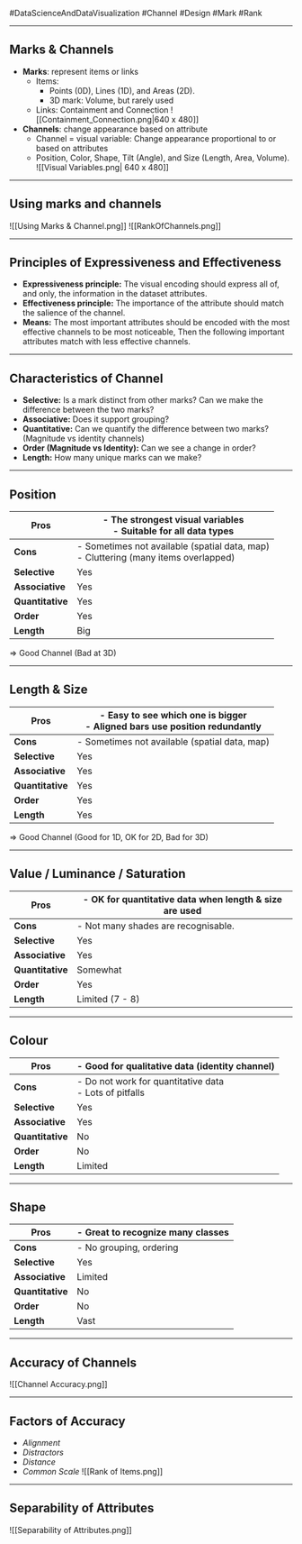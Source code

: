 #DataScienceAndDataVisualization 
#Channel #Design #Mark #Rank 
___
## Marks & Channels
- **Marks**: represent items or links
	- Items:
		- Points (0D), Lines (1D), and Areas (2D).
		- 3D mark: Volume, but rarely used
	- Links: Containment and Connection
![[Containment_Connection.png|640 x 480]]
- **Channels**: change appearance based on attribute
	- Channel = visual variable: Change appearance proportional to or based on attributes
	- Position, Color, Shape, Tilt (Angle), and Size (Length, Area, Volume).
![[Visual Variables.png| 640 x 480]]
___
## Using marks and channels
![[Using Marks & Channel.png]]
![[RankOfChannels.png]]
___
## Principles of Expressiveness and Effectiveness
- **Expressiveness principle:** The visual encoding should express all of, and only, the information in the dataset attributes.
- **Effectiveness principle:** The importance of the attribute should match the salience of the channel.
- **Means:** The most important attributes should be encoded with the most effective channels to be most noticeable, Then the following important attributes match with less effective channels.
___
## Characteristics of Channel
- **Selective:** Is a mark distinct from other marks? Can we make the difference between the two marks?
- **Associative:** Does it support grouping?
- **Quantitative:** Can we quantify the difference between two marks? (Magnitude vs identity channels)
- **Order (Magnitude vs Identity):** Can we see a change in order?
- **Length:** How many unique marks can we make?
____
## Position
| **Pros**         | - The strongest visual variables<br>- Suitable for all data types                      |
| ---------------- | -------------------------------------------------------------------------------------- |
| **Cons**         | - Sometimes not available (spatial data, map) <br>- Cluttering (many items overlapped) |
| **Selective**    | Yes                                                                                    |
| **Associative**  | Yes                                                                                    |
| **Quantitative** | Yes                                                                                    |
| **Order**        | Yes                                                                                    |
| **Length**       | Big                                                                                    |
⇒ Good Channel (Bad at 3D)
___
## Length & Size
| **Pros**         | - Easy to see which one is bigger<br>- Aligned bars use position redundantly |
| ---------------- | ---------------------------------------------------------------------------- |
| **Cons**         | - Sometimes not available (spatial data, map)                                |
| **Selective**    | Yes                                                                          |
| **Associative**  | Yes                                                                          |
| **Quantitative** | Yes                                                                          |
| **Order**        | Yes                                                                          |
| **Length**       | Yes                                                                          |
⇒ Good Channel (Good for 1D, OK for 2D, Bad for 3D)
___
## Value / Luminance / Saturation
| **Pros**         | - OK for quantitative data when length & size are used<br> |
| ---------------- | ---------------------------------------------------------- |
| **Cons**         | - Not many shades are recognisable.                        |
| **Selective**    | Yes                                                        |
| **Associative**  | Yes                                                        |
| **Quantitative** | Somewhat                                                   |
| **Order**        | Yes                                                        |
| **Length**       | Limited (7 - 8)                                            |
___
## Colour
| **Pros**         | - Good for qualitative data (identity channel)<br>        |
| ---------------- | --------------------------------------------------------- |
| **Cons**         | - Do not work for quantitative data<br>- Lots of pitfalls |
| **Selective**    | Yes                                                       |
| **Associative**  | Yes                                                       |
| **Quantitative** | No                                                        |
| **Order**        | No                                                        |
| **Length**       | Limited                                                   |
___
## Shape
| **Pros**         | - Great to recognize many classes |
| ---------------- | --------------------------------- |
| **Cons**         | - No grouping, ordering           |
| **Selective**    | Yes                               |
| **Associative**  | Limited                           |
| **Quantitative** | No                                |
| **Order**        | No                                |
| **Length**       | Vast                              |
___
## Accuracy of Channels
![[Channel Accuracy.png]]
___
## Factors of Accuracy
- *Alignment*
- *Distractors*
- *Distance*
- *Common Scale*
![[Rank of Items.png]]
___
## Separability of Attributes
![[Separability of Attributes.png]]